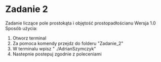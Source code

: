 # Zadanie 2
Zadanie liczące pole prostokąta i objętość prostopadłościanu
Wersja 1.0 
Sposób użycia:
1. Otworz terminal
2. Za pomoca komendy przejdz do folderu "Zadanie_2"
3. W terminalu wpisz " ./AdrianSzymczyk"
4. Nastepnie postepuj zgodnie z poleceniami